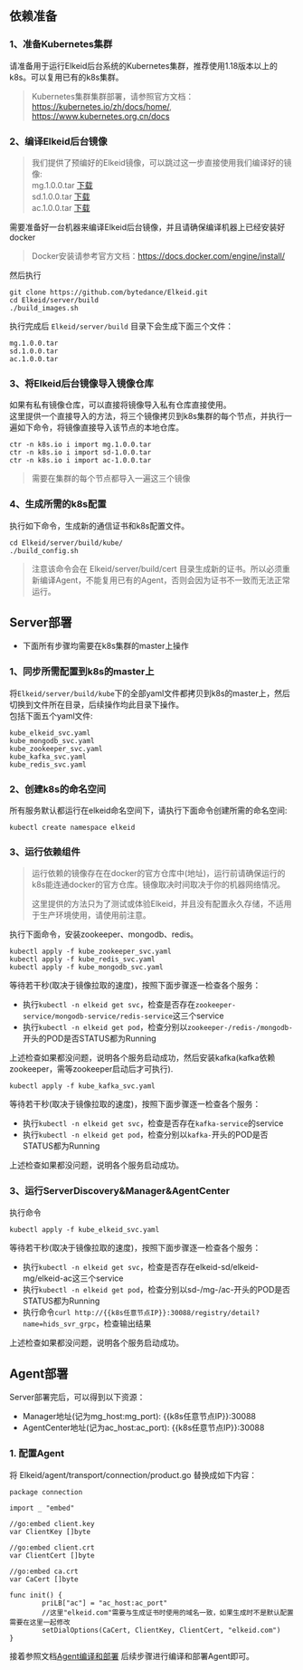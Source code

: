 ##  依赖准备
###  1、准备Kubernetes集群
请准备用于运行Elkeid后台系统的Kubernetes集群，推荐使用1.18版本以上的k8s。可以复用已有的k8s集群。

> Kubernetes集群集群部署，请参照官方文档：https://kubernetes.io/zh/docs/home/, https://www.kubernetes.org.cn/docs  

###  2、编译Elkeid后台镜像
> 我们提供了预编好的Elkeid镜像，可以跳过这一步直接使用我们编译好的镜像:    
>   mg.1.0.0.tar [下载](./quick-start-zh_CN.md#2-编译agent)  
>   sd.1.0.0.tar [下载](./quick-start-zh_CN.md#2-编译agent)   
>   ac.1.0.0.tar [下载](./quick-start-zh_CN.md#2-编译agent)   

需要准备好一台机器来编译Elkeid后台镜像，并且请确保编译机器上已经安装好docker
> Docker安装请参考官方文档：https://docs.docker.com/engine/install/  

然后执行  
```
git clone https://github.com/bytedance/Elkeid.git
cd Elkeid/server/build
./build_images.sh
```
执行完成后 `Elkeid/server/build` 目录下会生成下面三个文件：
```
mg.1.0.0.tar
sd.1.0.0.tar
ac.1.0.0.tar
```

###  3、将Elkeid后台镜像导入镜像仓库
如果有私有镜像仓库，可以直接将镜像导入私有仓库直接使用。  
这里提供一个直接导入的方法，将三个镜像拷贝到k8s集群的每个节点，并执行一遍如下命令，将镜像直接导入该节点的本地仓库。
```
ctr -n k8s.io i import mg.1.0.0.tar
ctr -n k8s.io i import sd-1.0.0.tar
ctr -n k8s.io i import ac-1.0.0.tar
```
> 需要在集群的每个节点都导入一遍这三个镜像

###  4、生成所需的k8s配置
执行如下命令，生成新的通信证书和k8s配置文件。
```
cd Elkeid/server/build/kube/
./build_config.sh
```
> 注意该命令会在 Elkeid/server/build/cert 目录生成新的证书。所以必须重新编译Agent，不能复用已有的Agent，否则会因为证书不一致而无法正常运行。

##  Server部署
* 下面所有步骤均需要在k8s集群的master上操作
###  1、同步所需配置到k8s的master上
将`Elkeid/server/build/kube`下的全部yaml文件都拷贝到k8s的master上，然后切换到文件所在目录，后续操作均此目录下操作。  
包括下面五个yaml文件:
```
kube_elkeid_svc.yaml  
kube_mongodb_svc.yaml  
kube_zookeeper_svc.yaml
kube_kafka_svc.yaml   
kube_redis_svc.yaml
```
###  2、创建k8s的命名空间
所有服务默认都运行在elkeid命名空间下，请执行下面命令创建所需的命名空间:
```
kubectl create namespace elkeid
```
###  3、运行依赖组件
> 运行依赖的镜像存在在docker的官方仓库中(地址)，运行前请确保运行的k8s能连通docker的官方仓库。镜像取决时间取决于你的机器网络情况。  
>  
> 这里提供的方法只为了测试或体验Elkeid，并且没有配置永久存储，不适用于生产环境使用，请使用前注意。

执行下面命令，安装zookeeper、mongodb、redis。
```
kubectl apply -f kube_zookeeper_svc.yaml
kubectl apply -f kube_redis_svc.yaml
kubectl apply -f kube_mongodb_svc.yaml
```

等待若干秒(取决于镜像拉取的速度)，按照下面步骤逐一检查各个服务：
- 执行`kubectl -n elkeid get svc`，检查是否存在`zookeeper-service/mongodb-service/redis-service`这三个service
- 执行`kubectl -n elkeid get pod`，检查分别以`zookeeper-/redis-/mongodb-`开头的POD是否STATUS都为Running

上述检查如果都没问题，说明各个服务启动成功，然后安装kafka(kafka依赖zookeeper，需等zookeeper启动后才可执行).
```
kubectl apply -f kube_kafka_svc.yaml
```
等待若干秒(取决于镜像拉取的速度)，按照下面步骤逐一检查各个服务：
- 执行`kubectl -n elkeid get svc`，检查是否存在`kafka-service`的service
- 执行`kubectl -n elkeid get pod`，检查分别以`kafka-`开头的POD是否STATUS都为Running

上述检查如果都没问题，说明各个服务启动成功。

###  3、运行ServerDiscovery&Manager&AgentCenter
执行命令
```
kubectl apply -f kube_elkeid_svc.yaml
```

等待若干秒(取决于镜像拉取的速度)，按照下面步骤逐一检查各个服务：
- 执行`kubectl -n elkeid get svc`，检查是否存在elkeid-sd/elkeid-mg/elkeid-ac这三个service
- 执行`kubectl -n elkeid get pod`，检查分别以sd-/mg-/ac-开头的POD是否STATUS都为Running
- 执行命令`curl http://{{k8s任意节点IP}}:30088/registry/detail?name=hids_svr_grpc`，检查输出结果  

上述检查如果都没问题，说明各个服务启动成功。

##  Agent部署
Server部署完后，可以得到以下资源：
- Manager地址(记为mg_host:mg_port): {{k8s任意节点IP}}:30088
- AgentCenter地址(记为ac_host:ac_port): {{k8s任意节点IP}}:30088

### 1. 配置Agent
将 Elkeid/agent/transport/connection/product.go 替换成如下内容：
```
package connection

import _ "embed"

//go:embed client.key
var ClientKey []byte

//go:embed client.crt
var ClientCert []byte

//go:embed ca.crt
var CaCert []byte

func init() {
        priLB["ac"] = "ac_host:ac_port"  
        //这里"elkeid.com"需要与生成证书时使用的域名一致，如果生成时不是默认配置需要在这里一起修改
        setDialOptions(CaCert, ClientKey, ClientCert, "elkeid.com")
}
```
接着参照文档[Agent编译和部署](./quick-start-zh_CN.md#2-编译agent) 后续步骤进行编译和部署Agent即可。
